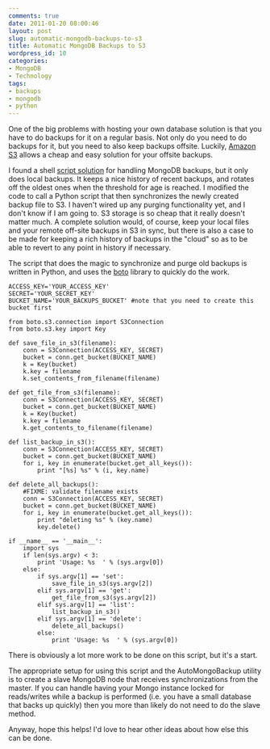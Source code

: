 ```yaml
---
comments: true
date: 2011-01-20 08:00:46
layout: post
slug: automatic-mongodb-backups-to-s3
title: Automatic MongoDB Backups to S3
wordpress_id: 10
categories:
- MongoDB
- Technology
tags:
- backups
- mongodb
- python
---
```


One of the big problems with hosting your own database solution is that you have to do backups for it on a regular basis. Not only do you need to do backups for it, but you need to also keep backups offsite. Luckily, [Amazon S3](http://aws.amazon.com/s3/) allows a cheap and easy solution for your offsite backups.

I found a shell [script solution](https://github.com/micahwedemeyer/automongobackup) for handling MongoDB backups, but it only does local backups. It keeps a nice history of recent backups, and rotates off the oldest ones when the threshold for age is reached. I modified the code to call a Python script that then synchronizes the newly created backup file to S3. I haven't wired up any purging functionality yet, and I don't know if I am going to. S3 storage is so cheap that it really doesn't matter much. A complete solution would, of course, keep your local files and your remote off-site backups in S3 in sync, but there is also a case to be made for keeping a rich history of backups in the "cloud" so as to be able to revert to any point in history if necessary.

The script that does the magic to synchronize and purge old backups is written in Python, and uses the [boto](https://github.com/boto/boto) library to quickly do the work.




    
    ACCESS_KEY='YOUR_ACCESS_KEY'
    SECRET='YOUR_SECRET_KEY'
    BUCKET_NAME='YOUR_BACKUPS_BUCKET' #note that you need to create this bucket first
    
    from boto.s3.connection import S3Connection
    from boto.s3.key import Key
    
    def save_file_in_s3(filename):
        conn = S3Connection(ACCESS_KEY, SECRET)
        bucket = conn.get_bucket(BUCKET_NAME)
        k = Key(bucket)
        k.key = filename
        k.set_contents_from_filename(filename)
    
    def get_file_from_s3(filename):
        conn = S3Connection(ACCESS_KEY, SECRET)
        bucket = conn.get_bucket(BUCKET_NAME)
        k = Key(bucket)
        k.key = filename
        k.get_contents_to_filename(filename)
    
    def list_backup_in_s3():
        conn = S3Connection(ACCESS_KEY, SECRET)
        bucket = conn.get_bucket(BUCKET_NAME)
        for i, key in enumerate(bucket.get_all_keys()):
            print "[%s] %s" % (i, key.name)
    
    def delete_all_backups():
        #FIXME: validate filename exists
        conn = S3Connection(ACCESS_KEY, SECRET)
        bucket = conn.get_bucket(BUCKET_NAME)
        for i, key in enumerate(bucket.get_all_keys()):
            print "deleting %s" % (key.name)
            key.delete()
    
    if __name__ == '__main__':
        import sys
        if len(sys.argv) < 3:
            print 'Usage: %s  ' % (sys.argv[0])
        else:
            if sys.argv[1] == 'set':
                save_file_in_s3(sys.argv[2])
            elif sys.argv[1] == 'get':
                get_file_from_s3(sys.argv[2])
            elif sys.argv[1] == 'list':
                list_backup_in_s3()
            elif sys.argv[1] == 'delete':
                delete_all_backups()
            else:
                print 'Usage: %s  ' % (sys.argv[0])





There is obviously a lot more work to be done on this script, but it's a start.

The appropriate setup for using this script and the AutoMongoBackup utility is to create a slave MongoDB node that receives synchronizations from the master. If you can handle having your Mongo instance locked for reads/writes while a backup is performed (i.e. you have a small database that backs up quickly) then you more than likely do not need to do the slave method.

Anyway, hope this helps! I'd love to hear other ideas about how else this can be done.
